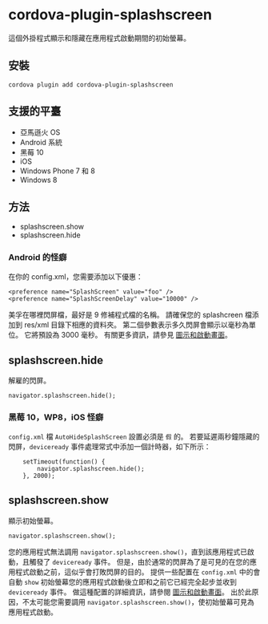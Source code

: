 <!---
    Licensed to the Apache Software Foundation (ASF) under one
    or more contributor license agreements.  See the NOTICE file
    distributed with this work for additional information
    regarding copyright ownership.  The ASF licenses this file
    to you under the Apache License, Version 2.0 (the
    "License"); you may not use this file except in compliance
    with the License.  You may obtain a copy of the License at

      http://www.apache.org/licenses/LICENSE-2.0

    Unless required by applicable law or agreed to in writing,
    software distributed under the License is distributed on an
    "AS IS" BASIS, WITHOUT WARRANTIES OR CONDITIONS OF ANY
    KIND, either express or implied.  See the License for the
    specific language governing permissions and limitations
    under the License.
-->

# cordova-plugin-splashscreen

這個外掛程式顯示和隱藏在應用程式啟動期間的初始螢幕。

## 安裝

    cordova plugin add cordova-plugin-splashscreen
    

## 支援的平臺

*   亞馬遜火 OS
*   Android 系統
*   黑莓 10
*   iOS
*   Windows Phone 7 和 8
*   Windows 8

## 方法

*   splashscreen.show
*   splashscreen.hide

### Android 的怪癖

在你的 config.xml，您需要添加以下優惠：

    <preference name="SplashScreen" value="foo" />
    <preference name="SplashScreenDelay" value="10000" />
    

美孚在哪裡閃屏檔，最好是 9 修補程式檔的名稱。 請確保您的 splashcreen 檔添加到 res/xml 目錄下相應的資料夾。 第二個參數表示多久閃屏會顯示以毫秒為單位。 它將預設為 3000 毫秒。 有關更多資訊，請參見 [圖示和啟動畫面][1]。

 [1]: http://cordova.apache.org/docs/en/edge/config_ref_images.md.html

## splashscreen.hide

解雇的閃屏。

    navigator.splashscreen.hide();
    

### 黑莓 10，WP8，iOS 怪癖

`config.xml` 檔 `AutoHideSplashScreen` 設置必須是 `假` 的。 若要延遲兩秒鐘隱藏的閃屏，`deviceready` 事件處理常式中添加一個計時器，如下所示：

        setTimeout(function() {
            navigator.splashscreen.hide();
        }, 2000);
    

## splashscreen.show

顯示初始螢幕。

    navigator.splashscreen.show();
    

您的應用程式無法調用 `navigator.splashscreen.show()`，直到該應用程式已啟動，且觸發了 `deviceready` 事件。 但是，由於通常的閃屏為了是可見的在您的應用程式啟動之前，這似乎會打敗閃屏的目的。 提供一些配置在 `config.xml` 中的會自動 `show` 初始螢幕您的應用程式啟動後立即和之前它已經完全起步並收到 `deviceready` 事件。 做這種配置的詳細資訊，請參閱 [圖示和啟動畫面][1]。 出於此原因，不太可能您需要調用 `navigator.splashscreen.show()`，使初始螢幕可見為應用程式啟動。
